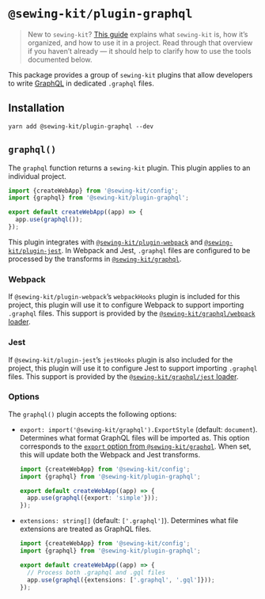 # `@sewing-kit/plugin-graphql`

> New to `sewing-kit`? [This guide](TODO) explains what `sewing-kit` is, how it’s organized, and how to use it in a project. Read through that overview if you haven’t already — it should help to clarify how to use the tools documented below.

This package provides a group of `sewing-kit` plugins that allow developers to write [GraphQL](https://graphql.org) in dedicated `.graphql` files.

## Installation

```
yarn add @sewing-kit/plugin-graphql --dev
```

## `graphql()`

The `graphql` function returns a `sewing-kit` plugin. This plugin applies to an individual project.

```ts
import {createWebApp} from '@sewing-kit/config';
import {graphql} from '@sewing-kit/plugin-graphql';

export default createWebApp((app) => {
  app.use(graphql());
});
```

This plugin integrates with [`@sewing-kit/plugin-webpack`](TODO) and [`@sewing-kit/plugin-jest`](TODO). In Webpack and Jest, `.graphql` files are configured to be processed by the transforms in [`@sewing-kit/graphql`](TODO).

### Webpack

If `@sewing-kit/plugin-webpack`’s `webpackHooks` plugin is included for this project, this plugin will use it to configure Webpack to support importing `.graphql` files. This support is provided by the [`@sewing-kit/graphql/webpack` loader](TODO).

### Jest

If `@sewing-kit/plugin-jest`’s `jestHooks` plugin is also included for the project, this plugin will use it to configure Jest to support importing `.graphql` files. This support is provided by the [`@sewing-kit/graphql/jest` loader](TODO).

### Options

The `graphql()` plugin accepts the following options:

- `export: import('@sewing-kit/graphql').ExportStyle` (default: `document`). Determines what format GraphQL files will be imported as. This option corresponds to the [`export` option from `@sewing-kit/graphql`](TODO). When set, this will update both the Webpack and Jest transforms.

  ```ts
  import {createWebApp} from '@sewing-kit/config';
  import {graphql} from '@sewing-kit/plugin-graphql';

  export default createWebApp((app) => {
    app.use(graphql({export: 'simple'}));
  });
  ```

- `extensions: string[]` (default: `['.graphql']`). Determines what file extensions are treated as GraphQL files.

  ```ts
  import {createWebApp} from '@sewing-kit/config';
  import {graphql} from '@sewing-kit/plugin-graphql';

  export default createWebApp((app) => {
    // Process both .graphql and .gql files
    app.use(graphql({extensions: ['.graphql', '.gql']}));
  });
  ```
